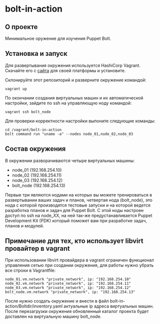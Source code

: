 # bolt-in-action
## О проекте
Минимальное оружение для изучения Puppet Bolt.

## Установка и запуск
Для развертывания окружения используется HashiCorp Vagrant. Скачайте его с [сайта](https://www.vagrantup.com/) для своей платформы и установите.

Склонируйте этот репозиторий и разверните окружение командой:

```
vagrant up
```

По окончании создания виртуальных машин и их автоматической настройки, зайдите по ssh на управляющую ноду командой:

```
vagrant ssh bolt_node
```

Для проверки корректности настройки выпоните следующие команды:

```
cd /vagrant/bolt-in-action
bolt command run "uname -a" --nodes node_01,node_02,node_03
```
## Состав окружения
В окружении разворачиваются четыре виртуальных машины:

* node_01 (192.168.254.10)
* node_02 (192.168.254.11)
* node_03 (192.168.254.12)
* bolt_node (192.168.254.13)

Первые три являются нодами на которых вы можете тренироваться в развертывании ваших задач и планов, четвертая нода (bolt_node), это нода с которой производятся тестовые запуски и на которой ведется разработка планов и задач для Puppet Bolt. С этой ноды настроен доступ по ssh на node_XX, на ней так-же предустанавливается Puppet Development Kit (PDK) который поможет вам при разработке задач, планов и модулей. 

## Примечание для тех, кто использует libvirt провайтер в vagrant
При использовании libvirt провайдера в vagrant ограничен функционал управления сетью при создании окружения, для работы нужно убрать все строки в Vagrantfile:
```
node_01.vm.network "private_network", ip: "192.168.254.10"
node_02.vm.network "private_network", ip: "192.168.254.11"
node_03.vm.network "private_network", ip: "192.168.254.12"
bolt_node.vm.network "private_network", ip: "192.168.254.13"
```
После нужно создать окружение и внести в файл bolt-in-action/Boltdir/inventory.yaml актуальные ip адреса виртуальных машин. После перезагрузки окружения обновленный каталог проекта будет доставлен на виртуальную машину bolt_node.
